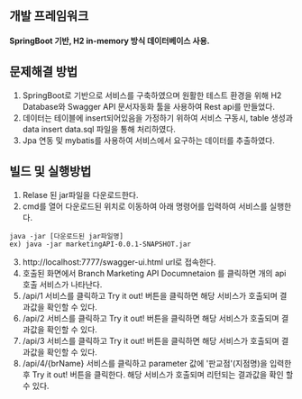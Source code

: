 ## 개발 프레임워크
#### SpringBoot 기반, H2 in-memory 방식 데이터베이스 사용.

## 문제해결 방법
 1. SpringBoot로 기반으로 서비스를 구축하였으며 원활한 테스트 환경을 위해 H2 Database와
    Swagger API 문서자동화 툴을 사용하여 Rest api를 만들었다.
 2. 데이터는 테이블에 insert되어있음을 가정하기 위하여 서비스 구동시, 
    table 생성과 data insert data.sql 파일을 통해 처리하였다.
 3. Jpa 연동 및 mybatis를 사용하여 서비스에서 요구하는 데이터를 추출하였다.

## 빌드 및 실행방법

 1. Relase 된 jar파일을 다운로드한다.
 2. cmd를 열어 다운로드된 위치로 이동하여 아래 명령어를 입력하여 서비스를 실행한다.
   ```shell
   java -jar [다운로드된 jar파일명]
   ex) java -jar marketingAPI-0.0.1-SNAPSHOT.jar
   ```
 3. http://localhost:7777/swagger-ui.html url로 접속한다.
 4. 호출된 화면에서 Branch Marketing API Documnetaion 를 클릭하면 개의 api 호출 서비스가 나타난다.
 5. /api/1 서비스를 클릭하고 Try it out! 버튼을 클릭하면 해당 서비스가 호출되며 결과값을 확인할 수 있다.
 6. /api/2 서비스를 클릭하고 Try it out! 버튼을 클릭하면 해당 서비스가 호출되며 결과값을 확인할 수 있다.
 7. /api/3 서비스를 클릭하고 Try it out! 버튼을 클릭하면 해당 서비스가 호출되며 결과값을 확인할 수 있다.
 8. /api/4/{brName} 서비스를 클릭하고 parameter 값에 '판교점'(지점명)을 입력한 후 Try it out! 버튼을 클릭한다.
    해당 서비스가 호출되며 리턴되는 결과값을 확인 할 수 있다.
